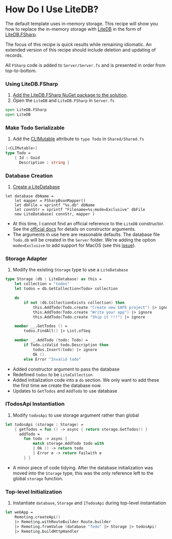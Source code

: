 # How Do I Use LiteDB?
The default template uses in-memory storage. This recipe will show you how to replace the in-memory storage with [LiteDB](https://github.com/mbdavid/LiteDB) in the form of [LiteDB.FSharp](https://github.com/Zaid-Ajaj/LiteDB.FSharp).

The focus of this recipe is quick results while remaining idiomatic. An extended version of this recipe should include deletion and updating of records.

All `FSharp` code is added to `Server/Server.fs` and is presented in order from top-to-bottom.

### Using LiteDB.FSharp

1. [Add the LiteDB.FSharp NuGet package to the solution](./../package-management/add-nuget-package-to-server.md).
1. Open the `LiteDB` and `LiteDB.FSharp` in `Server.fs`
```fsharp
open LiteDB.FSharp
open LiteDB
```

### Make Todo Serializable
1. Add the [CLIMutable](https://github.com/MicrosoftDocs/visualfsharpdocs/blob/master/docs/conceptual/core.climutableattribute-class-%5Bfsharp%5D.md) attribute to `type Todo` in `Shared/Shared.fs`
```fsharp
[<CLIMutable>]
type Todo =
    { Id : Guid
      Description : string }
```

### Database Creation
1. [Create a LiteDatabase](https://www.litedb.org/docs/connection-string/)
```
let database dbName =
    let mapper = FSharpBsonMapper()
    let dbFile = sprintf "%s.db" dbName
    let connStr = sprintf "Filename=%s;mode=Exclusive" dbFile
    new LiteDatabase( connStr, mapper )
```
- At this time, I cannot find an official reference to the `LiteDB` constructor. See the [official docs](https://www.litedb.org/docs) for details on constructor arguments.
- The arguments in use here are reasonable defaults. The database file `Todo.db` will be created in the `Server` folder. We're adding the option `mode=Exclusive` to add support for MacOS (see this [issue](https://github.com/mbdavid/LiteDB/issues/787)).

### Storage Adapter
1. Modify the existing `Storage` type to use a `LiteDatabase`
```fsharp
type Storage (db : LiteDatabase) as this =
    let collection = "todos"
    let todos = db.GetCollection<Todo> collection

    do
        if not (db.CollectionExists collection) then
            this.AddTodo(Todo.create "Create new SAFE project") |> ignore
            this.AddTodo(Todo.create "Write your app") |> ignore
            this.AddTodo(Todo.create "Ship it !!!") |> ignore

    member __.GetTodos () =
        todos.FindAll() |> List.ofSeq

    member __.AddTodo (todo: Todo) =
        if Todo.isValid todo.Description then
            todos.Insert(todo) |> ignore
            Ok ()
        else Error "Invalid todo"
```

- Added constructor argument to pass the database
- Redefined `todos` to be `LiteCollection`
- Added initialization code into a `do` section. We only want to add these the first time
we create the database now.
- Updates to `GetTodos` and `AddTodo` to use database

### ITodosApi Instantiation
1. Modify `todosApi` to use storage argument rather than global
```fsharp
let todosApi (storage : Storage) =
    { getTodos = fun () -> async { return storage.GetTodos() }
      addTodo =
        fun todo -> async {
            match storage.AddTodo todo with
            | Ok () -> return todo
            | Error e -> return failwith e
        } }
```
- A minor piece of code tidying. After the database initialization was moved into the `Storage` type, this was the only
reference left to the global `storage` function.

### Top-level Initialization
1. Instantiate `database`, `Storage` and `ITodosApi` during top-level instantiation
```fsharp
let webApp =
    Remoting.createApi()
    |> Remoting.withRouteBuilder Route.builder
    |> Remoting.fromValue (database "Todo" |> Storage |> todosApi)
    |> Remoting.buildHttpHandler
```

